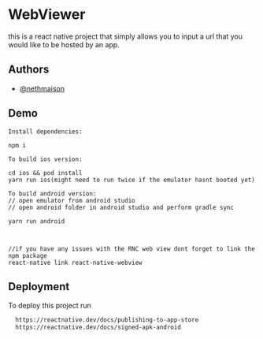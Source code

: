 
# WebViewer

this is a react native project that simply allows you to input a url that you would like to be hosted by an app. 



## Authors

- [@nethmaison](https://www.github.com/nmaison88)




## Demo



``` 
Install dependencies:

npm i

To build ios version:

cd ios && pod install
yarn run ios(might need to run twice if the emulator hasnt booted yet)

To build android version:
// open emulator from android studio
// open android folder in android studio and perform gradle sync

yarn run android



//if you have any issues with the RNC web view dont forget to link the npm package 
react-native link react-native-webview
 ```

 ## Deployment

To deploy this project run

```bash
  https://reactnative.dev/docs/publishing-to-app-store
  https://reactnative.dev/docs/signed-apk-android

```
